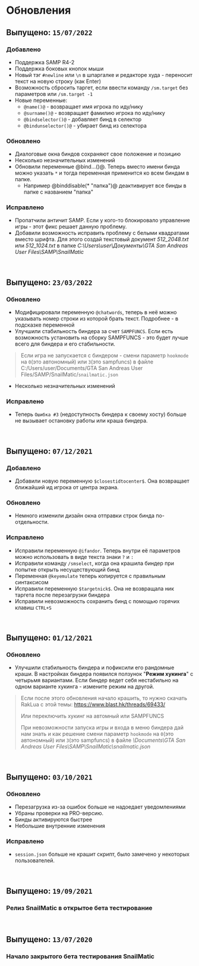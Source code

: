 # Обновления

## Выпущено: `15/07/2022`

### Добавлено

- Поддержка SAMP R4-2
- Поддержка боковых кнопок мыши
- Новый тэг `#newline` или `\n` в шпаргалке и редакторе худа - переносит текст на новую строку (как Enter)
- Возможность сбросить таргет, если ввести команду `/sm.target` без параметров или `/sm.target -1`
- Новые переменные:
  - `@name()@` - возвращает имя игрока по иду/нику
  - `@surname()@` - возвращает фамилию игрока по иду/нику
  - `@bindselector()@` - добавляет бинд в селектор
  - `@bindunselector()@` - убирает бинд из селектора

### Обновлено

- Диалоговые окна биндов сохраняют свое положение и позицию
- Несколько незначительных изменений
- Обновили переменные @bind...()@. Теперь вместо имени бинда можно указать `*` и тогда переменная применится ко всем биндам в папке.
  - Например @binddisable(* "папка")@ деактивирует все бинды в папке с названием "папка"

### Исправлено

- Пропатчили античит SAMP. Если у кого-то блокировало управление игры - этот фикс решает данную проблему.
- Добавили возможность исправить проблему с белыми квадратами вместо шрифта. Для этого создай текстовый документ _512_2048.txt_ или _512_1024.txt_ в папке _C:\Users\user\Документы\GTA San Andreas User Files\SAMP\SnailMatic_

</br>

## Выпущено: `23/03/2022`

### Обновлено

- Модифицировали переменную `@chatwords`, теперь в неё можно указывать номер строки из которой брать текст. Подробнее - в подсказке переменной
- Улучшили стабильность биндера за счет `SAMPFUNCS`. Если есть возможность установить на сборку SAMPFUNCS - это будет лучше всего для биндера и его стабильности.

> Если игра не запускается с биндером - смени параметр `hookmode` на `0`(это автономный) или `3`(это sampfuncs) в файле C:/Users/user/Documents/GTA San Andreas User Files/SAMP/SnailMatic/`snailmatic.json`

- Несколько незначительных изменений

### Исправлено

- Теперь `Ошибка #3` (недоступность биндера к своему хосту) больше не вызывает остановку работы или краша биндера.

</br>

## Выпущено: `07/12/2021`

### Добавлено

- Добавили новую переменную `$closestidtocenter$`. Она возвращает ближайший ид игрока от центра экрана.

### Обновлено

- Немного изменили дизайн окна отправки строк бинда по-отдельности.

### Исправлено

- Исправили переменную `@ifandor`. Теперь внутри её параметров можно использовать в виде текста знаки `?` и `:`
- Исправили команду `/smselect`, когда она крашила биндер при попытке открыть несуществующий бинд
- Переменная `@keyemulate` теперь копируется с правильным синтаксисом
- Исправили переменную `$targetnick$`. Она не возвращала ник таргета после перезагрузки биндера
- Исправили невозможность сохранить бинд с помощью горячих клавиш `CTRL+S`

</br>

## Выпущено: `01/12/2021`

### Обновлено

- Улучшили стабильность биндера и пофиксили его рандомные краши. В настройках биндера появился ползунок "**Режим хукинга**" с четырьмя вариантами. Если биндер ведет себя нестабильно на одном варианте хукинга - измените режим на другой.

> Если после этого обновления начало крашить, то нужно скачать RakLua с этой темы: https://www.blast.hk/threads/69433/
> 
> Или переключить хукинг на автомный или SAMPFUNCS
> 
> При невозможности запуска игры и входа в меню биндера дай нам знать и как решение смени параметр `hookmode` на `0`(это автономный) или `3`(это sampfuncs) в файле *\Documents\GTA San Andreas User Files\SAMP\SnailMatic\snailmatic.json*

</br>

## Выпущено: `03/10/2021`

### Обновлено

- Перезагрузка из-за ошибок больше не надоедает уведомлениями
- Убраны проверки на PRO-версию.
- Бинды активируются быстрее
- Небольшие внутренние изменения

### Исправлено

- `session.json` больше не крашит скрипт, было замечено у некоторых пользователей.

</br>

## Выпущено: `19/09/2021`

### Релиз SnailMatic в открытое бета тестирование

</br>

## Выпущено: `13/07/2020`

### Начало закрытого бета тестирования SnailMatic
